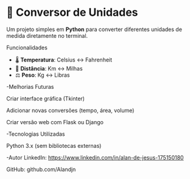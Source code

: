 # 🔄 Conversor de Unidades

Um projeto simples em **Python** para converter diferentes unidades de medida diretamente no terminal. 

Funcionalidades
- 🌡️ **Temperatura**: Celsius ↔ Fahrenheit  
- 🚗 **Distância**: Km ↔ Milhas  
- ⚖️ **Peso**: Kg ↔ Libras

 
 -Melhorias Futuras

 Criar interface gráfica (Tkinter)

 Adicionar novas conversões (tempo, área, volume)

 Criar versão web com Flask ou Django

 -Tecnologias Utilizadas

  Python 3.x (sem bibliotecas externas)

 -Autor
 LinkedIn: https://www.linkedin.com/in/alan-de-jesus-175150180

 GitHub: github.com/Alandjn
